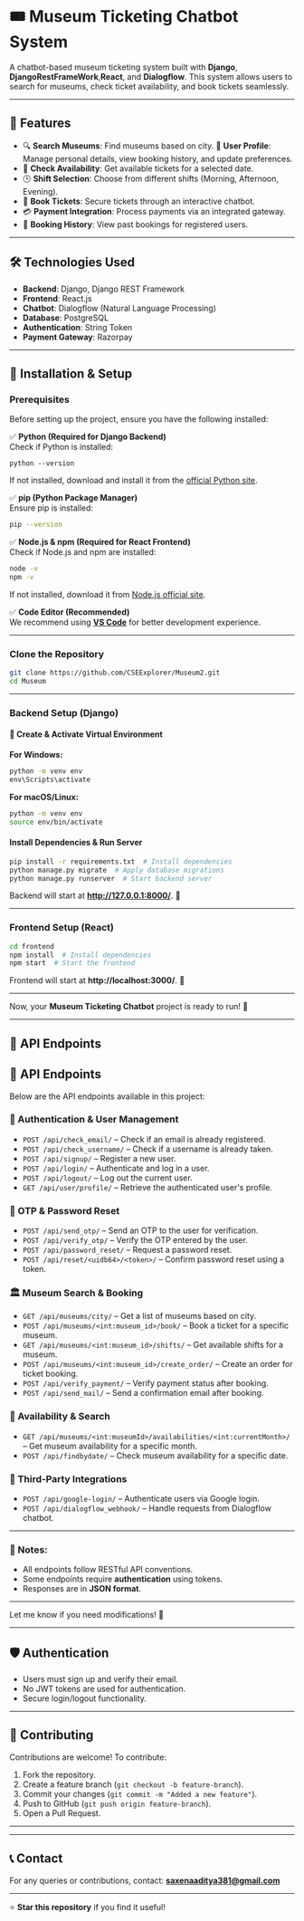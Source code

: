 # 🎟️ Museum Ticketing Chatbot System

A chatbot-based museum ticketing system built with **Django**, **DjangoRestFrameWork**,**React**, and **Dialogflow**. This system allows users to search for museums, check ticket availability, and book tickets seamlessly.

---

## 🚀 Features
- 🔍 **Search Museums**: Find museums based on city.
   👤 **User Profile**: Manage personal details, view booking history, and update preferences.
- 📅 **Check Availability**: Get available tickets for a selected date.
- 🕒 **Shift Selection**: Choose from different shifts (Morning, Afternoon, Evening).
- 🎫 **Book Tickets**: Secure tickets through an interactive chatbot.
- 💳 **Payment Integration**: Process payments via an integrated gateway.
- 📜 **Booking History**: View past bookings for registered users.

---

## 🛠 Technologies Used
- **Backend**: Django, Django REST Framework
- **Frontend**: React.js
- **Chatbot**: Dialogflow (Natural Language Processing)
- **Database**: PostgreSQL
- **Authentication**: String Token
- **Payment Gateway**: Razorpay 

---

## 📌 Installation & Setup

### Prerequisites
Before setting up the project, ensure you have the following installed:

✅ **Python (Required for Django Backend)**  
Check if Python is installed:  
```CMD
python --version
```

If not installed, download and install it from the [official Python site](https://www.python.org/downloads/).

✅ **pip (Python Package Manager)**  
Ensure pip is installed:  
```bash
pip --version
```

✅ **Node.js & npm (Required for React Frontend)**  
Check if Node.js and npm are installed:  
```bash
node -v
npm -v
```
If not installed, download it from [Node.js official site](https://nodejs.org/).

✅ **Code Editor (Recommended)**  
We recommend using **[VS Code](https://code.visualstudio.com/)** for better development experience.

---

### Clone the Repository
```bash
git clone https://github.com/CSEExplorer/Museum2.git
cd Museum
```

---

###  Backend Setup (Django)
#### 🔹 Create & Activate Virtual Environment  
**For Windows:**  
```cmd
python -m venv env
env\Scripts\activate
```
**For macOS/Linux:**  
```bash
python -m venv env
source env/bin/activate
```

####  Install Dependencies & Run Server  
```bash
pip install -r requirements.txt  # Install dependencies
python manage.py migrate  # Apply database migrations
python manage.py runserver  # Start backend server
```
Backend will start at **http://127.0.0.1:8000/**. 🎉  

---

###  Frontend Setup (React)
```bash
cd frontend
npm install  # Install dependencies
npm start  # Start the frontend
```
Frontend will start at **http://localhost:3000/**. 🎨  

---

Now, your **Museum Ticketing Chatbot** project is ready to run! 🚀



---

## 📜 API Endpoints
## 📡 API Endpoints

Below are the API endpoints available in this project:

### 🔐 Authentication & User Management

- `POST /api/check_email/` – Check if an email is already registered.
- `POST /api/check_username/` – Check if a username is already taken.
- `POST /api/signup/` – Register a new user.
- `POST /api/login/` – Authenticate and log in a user.
- `POST /api/logout/` – Log out the current user.
- `GET /api/user/profile/` – Retrieve the authenticated user's profile.

### 🔑 OTP & Password Reset
- `POST /api/send_otp/` – Send an OTP to the user for verification.
- `POST /api/verify_otp/` – Verify the OTP entered by the user.
- `POST /api/password_reset/` – Request a password reset.
- `POST /api/reset/<uidb64>/<token>/` – Confirm password reset using a token.

### 🏛️ Museum Search & Booking
- `GET /api/museums/city/` – Get a list of museums based on city.
- `POST /api/museums/<int:museum_id>/book/` – Book a ticket for a specific museum.
- `GET /api/museums/<int:museum_id>/shifts/` – Get available shifts for a museum.
- `POST /api/museums/<int:museum_id>/create_order/` – Create an order for ticket booking.
- `POST /api/verify_payment/` – Verify payment status after booking.
- `POST /api/send_mail/` – Send a confirmation email after booking.

### 📅 Availability & Search
- `GET /api/museums/<int:museumId>/availabilities/<int:currentMonth>/` – Get museum availability for a specific month.
- `POST /api/findbydate/` – Check museum availability for a specific date.

### 🔗 Third-Party Integrations
- `POST /api/google-login/` – Authenticate users via Google login.
- `POST /api/dialogflow_webhook/` – Handle requests from Dialogflow chatbot.

---

### 📢 Notes:
- All endpoints follow RESTful API conventions.
- Some endpoints require **authentication** using tokens.
- Responses are in **JSON format**.

---

Let me know if you need modifications! 🚀


---

## 🛡️ Authentication
- Users must sign up and verify their email.
- No JWT tokens are used for authentication.
- Secure login/logout functionality.

---

## 🤝 Contributing
Contributions are welcome! To contribute:
1. Fork the repository.
2. Create a feature branch (`git checkout -b feature-branch`).
3. Commit your changes (`git commit -m "Added a new feature"`).
4. Push to GitHub (`git push origin feature-branch`).
5. Open a Pull Request.

---


---

## 📞 Contact
For any queries or contributions, contact: **saxenaaditya381@gmail.com**

---

⭐ **Star this repository** if you find it useful!

